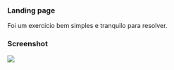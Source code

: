 ### Landing page
Foi um exercicio bem simples e tranquilo para resolver.

### Screenshot

![](./FireShot%20Capture%20T%C3%A9cnico%20em%20Desenvolvimento%20de%20Sistemas%20-Novotec.png)
